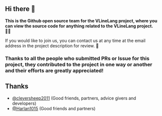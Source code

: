 ## Hi there 👋

**This is the Github open source team for the VLineLang project, where you can view the source code for anything related to the VLineLang project.** 👩‍💻

If you would like to join us, you can contact us at any time at the email address in the project description for review. 🍿

### Thanks to all the people who submitted PRs or Issue for this project, they contributed to the project in one way or another and their efforts are greatly appreciated!

## Thanks

- [@cleversheep2011](https://github.com/cleversheep2011/) (Good friends, partners, advice givers and developers)
- [@Harlan1015](https://github.com/Harlan1015/) (Good friends and partners)

<!--

**Here are some ideas to get you started:**

🙋‍♀️ A short introduction - what is your organization all about?
🌈 Contribution guidelines - how can the community get involved?
👩‍💻 Useful resources - where can the community find your docs? Is there anything else the community should know?
🍿 Fun facts - what does your team eat for breakfast?
🧙 Remember, you can do mighty things with the power of [Markdown](https://docs.github.com/github/writing-on-github/getting-started-with-writing-and-formatting-on-github/basic-writing-and-formatting-syntax)
-->
